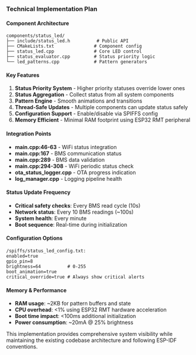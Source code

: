 ### Technical Implementation Plan

#### **Component Architecture**
```
components/status_led/
├── include/status_led.h          # Public API  
├── CMakeLists.txt               # Component config
├── status_led.cpp               # Core LED control
├── status_evaluator.cpp         # Status priority logic
└── led_patterns.cpp             # Pattern generators
```

#### **Key Features**
1. **Status Priority System** - Higher priority statuses override lower ones
2. **Status Aggregation** - Collect status from all system components  
3. **Pattern Engine** - Smooth animations and transitions
4. **Thread-Safe Updates** - Multiple components can update status safely
5. **Configuration Support** - Enable/disable via SPIFFS config
6. **Memory Efficient** - Minimal RAM footprint using ESP32 RMT peripheral

#### **Integration Points**
- **main.cpp:46-63** - WiFi status integration
- **main.cpp:167** - BMS communication status  
- **main.cpp:289** - BMS data validation
- **main.cpp:294-308** - WiFi periodic status check
- **ota_status_logger.cpp** - OTA progress indication
- **log_manager.cpp** - Logging pipeline health

#### **Status Update Frequency**
- **Critical safety checks**: Every BMS read cycle (10s)
- **Network status**: Every 10 BMS readings (~100s) 
- **System health**: Every minute
- **Boot sequence**: Real-time during initialization

#### **Configuration Options**
```
/spiffs/status_led_config.txt:
enabled=true
gpio_pin=8
brightness=64          # 0-255
boot_animation=true
critical_override=true # Always show critical alerts
```

#### **Memory & Performance**
- **RAM usage**: ~2KB for pattern buffers and state
- **CPU overhead**: <1% using ESP32 RMT hardware acceleration
- **Boot time impact**: <100ms additional initialization
- **Power consumption**: ~20mA @ 25% brightness

This implementation provides comprehensive system visibility while maintaining the existing codebase architecture and following ESP-IDF conventions.